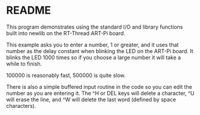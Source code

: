 # README

This program demonstrates using the standard I/O and library
functions built into newlib on the RT-Thread ART-Pi board.

This example asks you to enter a number, 1 or greater, and
it uses that number as the delay constant when blinking the LED
on the ART-Pi board.  It blinks the LED 1000 times so if you
choose a large number it will take a while to finish.

100000 is reasonably fast, 500000 is quite slow.

There is also a simple buffered input routine in the code so
you can edit the number as you are entering it. The ^H or DEL
keys will delete a character, ^U will erase the line, and
^W will delete the last word (defined by space characters).
